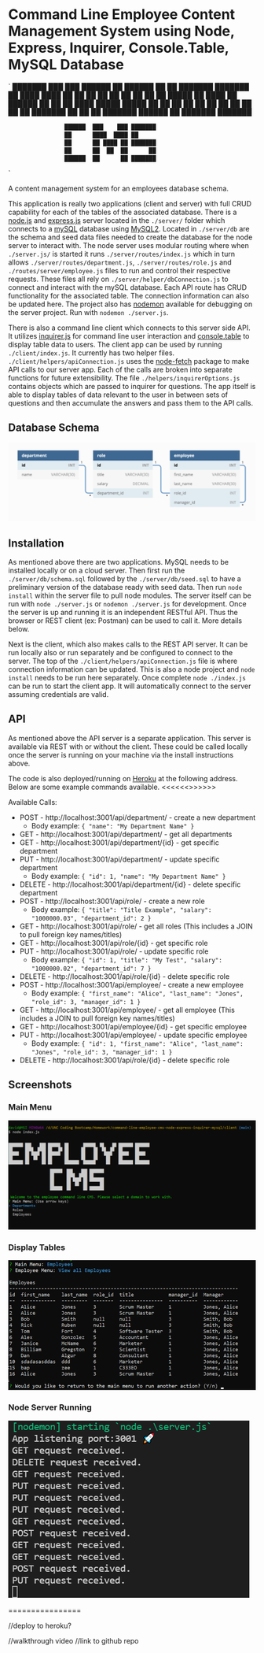 # Command Line Employee Content Management System using Node, Express, Inquirer, Console.Table, MySQL Database
`
███████ ███    ███ ██████  ██       ██████  ██    ██ ███████ ███████
██      ████  ████ ██   ██ ██      ██    ██  ██  ██  ██      ██
█████   ██ ████ ██ ██████  ██      ██    ██   ████   █████   █████
██      ██  ██  ██ ██      ██      ██    ██    ██    ██      ██
███████ ██      ██ ██      ███████  ██████     ██    ███████ ███████

                    ██████  ███    ███ ███████
                    ██      ████  ████ ██
                    ██      ██ ████ ██ ███████
                    ██      ██  ██  ██      ██
                    ██████  ██      ██ ███████
`

A content management system for an employees database schema. 

This application is really two applications (client and server) with full CRUD capability for each of the tables of the associated database. There is a [node.js](https://nodejs.org/en/) and [express.js](https://expressjs.com/) server located in the `./server/` folder which connects to a [mySQL](https://www.mysql.com/) database using [MySQL2](https://www.npmjs.com/package/mysql2). Located in `./server/db` are the schema and seed data files needed to create the database for the node server to interact with. The node server uses modular routing where when `./server.js/` is started it runs `./server/routes/index.js` which in turn allows `./server/routes/department.js`, `./server/routes/role.js` and `./routes/server/employee.js` files to run and control their respective requests. These files all rely on `./server/helper/dbConnection.js` to connect and interact with the mySQL database. Each API route has CRUD functionality for the associated table. The connection information can also be updated here. The project also has [nodemon](https://www.npmjs.com/package/nodemon) available for debugging on the server project. Run with `nodemon ./server.js`.

There is also a command line client which connects to this server side API. It utilizes [inquirer.js](https://www.npmjs.com/package/inquirer) for command line user interaction and [console.table](https://www.npmjs.com/package/console.table) to display table data to users. The client app can be used by running `./client/index.js`. It currently has two helper files. `./client/helpers/apiConnection.js` uses the [node-fetch](https://www.npmjs.com/package/node-fetch) package to make API calls to our server app. Each of the calls are broken into separate functions for future extensibility. The file `./helpers/inquirerOptions.js` contains objects which are passed to inquirer for questions. The app itself is able to display tables of data relevant to the user in between sets of questions and then accumulate the answers and pass them to the API calls. 

## Database Schema

![DB schema](./assets/schema-diagram.png)

## Installation

As mentioned above there are two applications. MySQL needs to be installed locally or on a cloud server. Then first run the `./server/db/schema.sql` followed by the `./server/db/seed.sql` to have a preliminary version of the database ready with seed data. Then run `node install` within the server file to pull node modules. The server itself can be run  with `node ./server.js` or `nodemon ./server.js` for development. Once the server is up and running it is an independent RESTful API. Thus the browser or REST client (ex: Postman) can be used to call it. More details below. 

Next is the client, which also makes calls to the REST API server. It can be run locally also or run separately and be configured to connect to the server. The top of the `./client/helpers/apiConnection.js` file is where connection information can be updated. This is also a node project and `node install` needs to be run here separately. Once complete `node ./index.js` can be run to start the client app. It will automatically connect to the server assuming credentials are valid. 

## API

As mentioned above the API server is a separate application. This server is available via REST with or without the client. These could be called locally once the server is running on your machine via the install instructions above. 

The code is also deployed/running on [Heroku](https://www.heroku.com/) at the following address. Below are some example commands available. <<<<<<>>>>>>

Available Calls:
* POST - http://localhost:3001/api/department/ - create a new department
    * Body example: `{
                        "name": "My Department Name"
                     }`
* GET - http://localhost:3001/api/department/ - get all departments
* GET - http://localhost:3001/api/department/{id} - get specific department
* PUT - http://localhost:3001/api/department/ - update specific department
    * Body example: `{
                        "id": 1,
                        "name": "My Department Name"
                     }`
* DELETE - http://localhost:3001/api/department/{id} - delete specific department
* POST - http://localhost:3001/api/role/ - create a new role
    * Body example: `{
                        "title": "Title Example",
                        "salary": "1000000.03",
                        "department_id": 2
                     }`
* GET - http://localhost:3001/api/role/ - get all roles (This includes a JOIN to pull foreign key names/titles)
* GET - http://localhost:3001/api/role/{id} - get specific role
* PUT - http://localhost:3001/api/role/ - update specific role
    * Body example: `{
                        "id": 1,
                        "title": "My Test",
                        "salary": "1000000.02",
                        "department_id": 7
                     }`
* DELETE - http://localhost:3001/api/role/{id} - delete specific role
* POST - http://localhost:3001/api/employee/ - create a new employee
    * Body example: `{
                        "first_name": "Alice",
                        "last_name": "Jones",
                        "role_id": 3,
                        "manager_id": 1
                     }`
* GET - http://localhost:3001/api/employee/ - get all employee (This includes a JOIN to pull foreign key names/titles)
* GET - http://localhost:3001/api/employee/{id} - get specific employee
* PUT - http://localhost:3001/api/employee/ - update specific employee
    * Body example: `{
                        "id": 1,
                        "first_name": "Alice",
                        "last_name": "Jones",
                        "role_id": 3,
                        "manager_id": 1
                     }`
* DELETE - http://localhost:3001/api/role/{id} - delete specific role

## Screenshots

### Main Menu

![Main Menu](./assets/main-menu.png)

### Display Tables

![Display Tables](./assets/display-table.png)

### Node Server Running

![Node Server Running](./assets/node-server.png)

================

//deploy to heroku?

//walkthrough video
//link to github repo